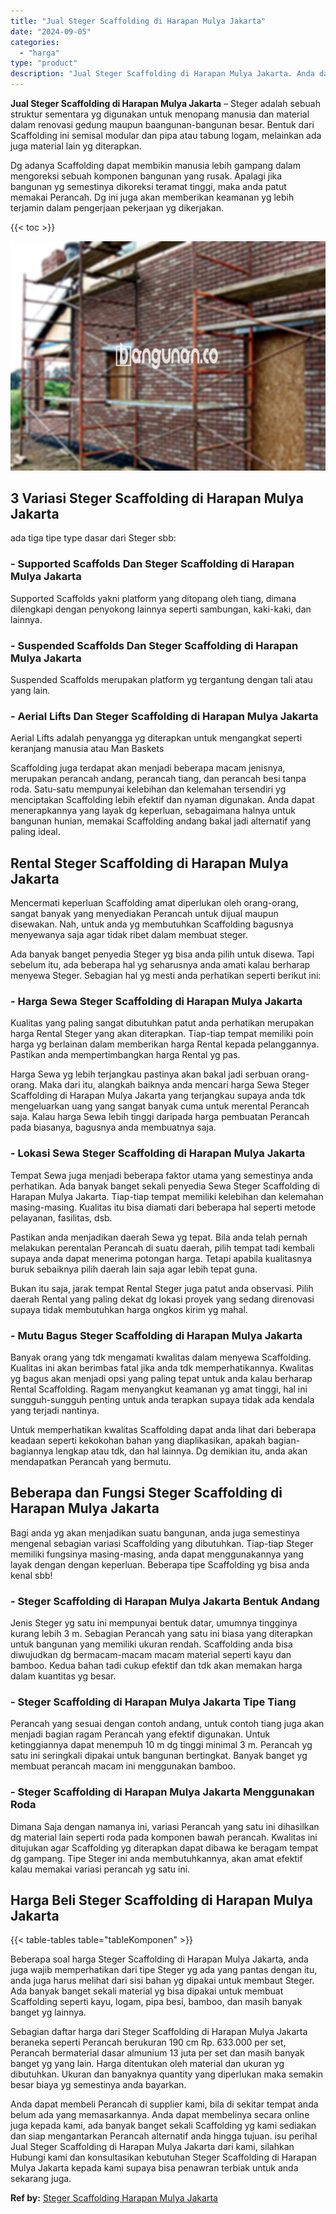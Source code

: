 ```yaml
---
title: "Jual Steger Scaffolding di Harapan Mulya Jakarta"
date: "2024-09-05"
categories: 
  - "harga"
type: "product"
description: "Jual Steger Scaffolding di Harapan Mulya Jakarta. Anda dapat membeli Perancah di supplier kami, bila di sekitar tempat anda belum ada yang memasarkannya. And..."
---
```


**Jual Steger Scaffolding di Harapan Mulya Jakarta** – Steger adalah sebuah struktur sementara yg digunakan untuk menopang manusia dan material dalam renovasi gedung maupun baangunan-bangunan besar. Bentuk dari Scaffolding ini semisal modular dan pipa atau tabung logam, melainkan ada juga material lain yg diterapkan.

Dg adanya Scaffolding dapat membikin manusia lebih gampang dalam mengoreksi sebuah komponen bangunan yang rusak. Apalagi jika bangunan yg semestinya dikoreksi teramat tinggi, maka anda patut memakai Perancah. Dg ini juga akan memberikan keamanan yg lebih terjamin dalam pengerjaan pekerjaan yg dikerjakan.

{{< toc >}}

![Jual Steger Scaffolding di Harapan Mulya Jakarta](/images/sewa-scaffolding-steger-20.png)

## 3 Variasi Steger Scaffolding di Harapan Mulya Jakarta

ada tiga tipe type dasar dari Steger sbb:

### \- Supported Scaffolds Dan Steger Scaffolding di Harapan Mulya Jakarta

Supported Scaffolds yakni platform yang ditopang oleh tiang, dimana dilengkapi dengan penyokong lainnya seperti sambungan, kaki-kaki, dan lainnya.

### \- Suspended Scaffolds Dan Steger Scaffolding di Harapan Mulya Jakarta

Suspended Scaffolds merupakan platform yg tergantung dengan tali atau yang lain.

### \- Aerial Lifts Dan Steger Scaffolding di Harapan Mulya Jakarta

Aerial Lifts adalah penyangga yg diterapkan untuk mengangkat seperti keranjang manusia atau Man Baskets

Scaffolding juga terdapat akan menjadi beberapa macam jenisnya, merupakan perancah andang, perancah tiang, dan perancah besi tanpa roda. Satu-satu mempunyai kelebihan dan kelemahan tersendiri yg menciptakan Scaffolding lebih efektif dan nyaman digunakan. Anda dapat menerapkannya yang layak dg keperluan, sebagaimana halnya untuk bangunan hunian, memakai Scaffolding andang bakal jadi alternatif yang paling ideal.

## Rental Steger Scaffolding di Harapan Mulya Jakarta

Mencermati keperluan Scaffolding amat diperlukan oleh orang-orang, sangat banyak yang menyediakan Perancah untuk dijual maupun disewakan. Nah, untuk anda yg membutuhkan Scaffolding bagusnya menyewanya saja agar tidak ribet dalam membuat steger.

Ada banyak banget penyedia Steger yg bisa anda pilih untuk disewa. Tapi sebelum itu, ada beberapa hal yg seharusnya anda amati kalau berharap menyewa Steger. Sebagian hal yg mesti anda perhatikan seperti berikut ini:

### \- Harga Sewa Steger Scaffolding di Harapan Mulya Jakarta

Kualitas yang paling sangat dibutuhkan patut anda perhatikan merupakan harga Rental Steger yang akan diterapkan. Tiap-tiap tempat memiliki poin harga yg berlainan dalam memberikan harga Rental kepada pelanggannya. Pastikan anda mempertimbangkan harga Rental yg pas.

Harga Sewa yg lebih terjangkau pastinya akan bakal jadi serbuan orang-orang. Maka dari itu, alangkah baiknya anda mencari harga Sewa Steger Scaffolding di Harapan Mulya Jakarta yang terjangkau supaya anda tdk mengeluarkan uang yang sangat banyak cuma untuk merental Perancah saja. Kalau harga Sewa lebih tinggi daripada harga pembuatan Perancah pada biasanya, bagusnya anda membuatnya saja.

### \- Lokasi Sewa Steger Scaffolding di Harapan Mulya Jakarta

Tempat Sewa juga menjadi beberapa faktor utama yang semestinya anda perhatikan. Ada banyak banget sekali penyedia Sewa Steger Scaffolding di Harapan Mulya Jakarta. Tiap-tiap tempat memiliki kelebihan dan kelemahan masing-masing. Kualitas itu bisa diamati dari beberapa hal seperti metode pelayanan, fasilitas, dsb.

Pastikan anda menjadikan daerah Sewa yg tepat. Bila anda telah pernah melakukan perentalan Perancah di suatu daerah, pilih tempat tadi kembali supaya anda dapat menerima potongan harga. Tetapi apabila kualitasnya buruk sebaiknya pilih daerah lain saja agar lebih tepat guna.

Bukan itu saja, jarak tempat Rental Steger juga patut anda observasi. Pilih daerah Rental yang paling dekat dg lokasi proyek yang sedang direnovasi supaya tidak membutuhkan harga ongkos kirim yg mahal.

### \- Mutu Bagus Steger Scaffolding di Harapan Mulya Jakarta

Banyak orang yang tdk mengamati kwalitas dalam menyewa Scaffolding. Kualitas ini akan berimbas fatal jika anda tdk memperhatikannya. Kwalitas yg bagus akan menjadi opsi yang paling tepat untuk anda kalau berharap Rental Scaffolding. Ragam menyangkut keamanan yg amat tinggi, hal ini sungguh-sungguh penting untuk anda terapkan supaya tidak ada kendala yang terjadi nantinya.

Untuk memperhatikan kwalitas Scaffolding dapat anda lihat dari beberapa keadaan seperti kekokohan bahan yang diaplikasikan, apakah bagian-bagiannya lengkap atau tdk, dan hal lainnya. Dg demikian itu, anda akan mendapatkan Perancah yang bermutu.

## Beberapa dan Fungsi Steger Scaffolding di Harapan Mulya Jakarta

Bagi anda yg akan menjadikan suatu bangunan, anda juga semestinya mengenal sebagian variasi Scaffolding yang dibutuhkan. Tiap-tiap Steger memiliki fungsinya masing-masing, anda dapat menggunakannya yang layak dengan dengan keperluan. Beberapa tipe Scaffolding yg bisa anda kenal sbb!

### \- Steger Scaffolding di Harapan Mulya Jakarta Bentuk Andang

Jenis Steger yg satu ini mempunyai bentuk datar, umumnya tingginya kurang lebih 3 m. Sebagian Perancah yang satu ini biasa yang diterapkan untuk bangunan yang memiliki ukuran rendah. Scaffolding anda bisa diwujudkan dg bermacam-macam macam material seperti kayu dan bamboo. Kedua bahan tadi cukup efektif dan tdk akan memakan harga dalam kuantitas yg besar.

### \- Steger Scaffolding di Harapan Mulya Jakarta Tipe Tiang

Perancah yang sesuai dengan contoh andang, untuk contoh tiang juga akan menjadi bagian ragam Perancah yang efektif digunakan. Untuk ketinggiannya dapat menempuh 10 m dg tinggi minimal 3 m. Perancah yg satu ini seringkali dipakai untuk bangunan bertingkat. Banyak banget yg membuat perancah macam ini menggunakan bamboo.

### \- Steger Scaffolding di Harapan Mulya Jakarta Menggunakan Roda

Dimana Saja dengan namanya ini, variasi Perancah yang satu ini dihasilkan dg material lain seperti roda pada komponen bawah perancah. Kwalitas ini ditujukan agar Scaffolding yg diterapkan dapat dibawa ke beragam tempat dg gampang. Tipe Steger ini anda membutuhkannya, akan amat efektif kalau memakai variasi perancah yg satu ini.

## Harga Beli Steger Scaffolding di Harapan Mulya Jakarta

{{< table-tables table="tableKomponen" >}}

Beberapa soal harga Steger Scaffolding di Harapan Mulya Jakarta, anda juga wajib memperhatikan dari tipe Steger yg ada yang pantas dengan itu, anda juga harus melihat dari sisi bahan yg dipakai untuk membaut Steger. Ada banyak banget sekali material yg bisa dipakai untuk membuat Scaffolding seperti kayu, logam, pipa besi, bamboo, dan masih banyak banget yg lainnya.

Sebagian daftar harga dari Steger Scaffolding di Harapan Mulya Jakarta beraneka seperti Perancah berukuran 190 cm Rp. 633.000 per set, Perancah bermaterial dasar almunium 13 juta per set dan masih banyak banget yg yang lain. Harga ditentukan oleh material dan ukuran yg dibutuhkan. Ukuran dan banyaknya quantity yang diperlukan maka semakin besar biaya yg semestinya anda bayarkan.

Anda dapat membeli Perancah di supplier kami, bila di sekitar tempat anda belum ada yang memasarkannya. Anda dapat membelinya secara online juga kepada kami, ada banyak banget sekali Scaffolding yg kami sediakan dan siap mengantarkan Perancah alternatif anda hingga tujuan. isu perihal Jual Steger Scaffolding di Harapan Mulya Jakarta dari kami, silahkan Hubungi kami dan konsultasikan kebutuhan Steger Scaffolding di Harapan Mulya Jakarta kepada kami supaya bisa penawran terbiak untuk anda sekarang juga.

**Ref by:** [Steger Scaffolding Harapan Mulya Jakarta](https://id.wikipedia.org/wiki/Steger)
